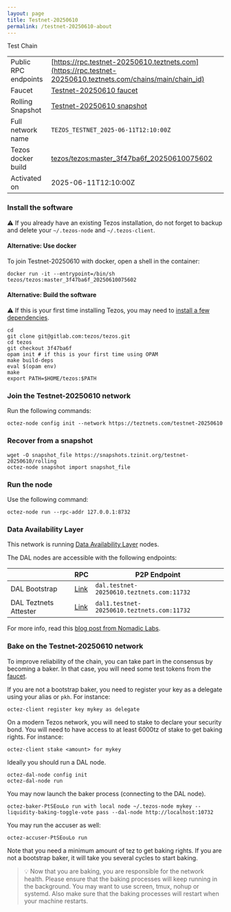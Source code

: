 ```yaml
---
layout: page
title: Testnet-20250610
permalink: /testnet-20250610-about
---
```


Test Chain

| | |
|-------|---------------------|
| Public RPC endpoints | [https://rpc.testnet-20250610.teztnets.com](https://rpc.testnet-20250610.teztnets.com/chains/main/chain_id)<br/> |
| Faucet | [Testnet-20250610 faucet](https://faucet.testnet-20250610.teztnets.com) |
| Rolling Snapshot | [Testnet-20250610 snapshot](https://snapshots.tzinit.org/testnet-20250610/rolling) |
| Full network name | `TEZOS_TESTNET_2025-06-11T12:10:00Z` |
| Tezos docker build | [tezos/tezos:master_3f47ba6f_20250610075602](https://hub.docker.com/r/tezos/tezos/tags?page=1&ordering=last_updated&name=master_3f47ba6f_20250610075602) |
| Activated on | 2025-06-11T12:10:00Z |





### Install the software

⚠️  If you already have an existing Tezos installation, do not forget to backup and delete your `~/.tezos-node` and `~/.tezos-client`.



#### Alternative: Use docker

To join Testnet-20250610 with docker, open a shell in the container:

```
docker run -it --entrypoint=/bin/sh tezos/tezos:master_3f47ba6f_20250610075602
```


#### Alternative: Build the software

⚠️  If this is your first time installing Tezos, you may need to [install a few dependencies](https://tezos.gitlab.io/introduction/howtoget.html#setting-up-the-development-environment-from-scratch).

```
cd
git clone git@gitlab.com:tezos/tezos.git
cd tezos
git checkout 3f47ba6f
opam init # if this is your first time using OPAM
make build-deps
eval $(opam env)
make
export PATH=$HOME/tezos:$PATH
```

### Join the Testnet-20250610 network

Run the following commands:

```
octez-node config init --network https://teztnets.com/testnet-20250610

```


### Recover from a snapshot

```
wget -O snapshot_file https://snapshots.tzinit.org/testnet-20250610/rolling
octez-node snapshot import snapshot_file
```


### Run the node

Use the following command:

```
octez-node run --rpc-addr 127.0.0.1:8732
```




### Data Availability Layer

This network is running [Data Availability Layer](https://tezos.gitlab.io/shell/dal.html) nodes.


The DAL nodes are accessible with the following endpoints:

| | RPC | P2P Endpoint |
|------------|---------|--------------|
| DAL Bootstrap | [Link](https://dal-bootstrap-rpc.testnet-20250610.teztnets.com/p2p/gossipsub/scores) | `dal.testnet-20250610.teztnets.com:11732` |
| DAL Teztnets Attester | [Link](https://dal-attester-rpc.testnet-20250610.teztnets.com/p2p/gossipsub/scores) | `dal1.testnet-20250610.teztnets.com:11732` |


For more info, read this [blog post from Nomadic Labs](https://research-development.nomadic-labs.com/data-availability-layer-tezos.html).



### Bake on the Testnet-20250610 network

To improve reliability of the chain, you can take part in the consensus by becoming a baker. In that case, you will need some test tokens from the [faucet](https://faucet.testnet-20250610.teztnets.com).

If you are not a bootstrap baker, you need to register your key as a delegate using your alias or `pkh`. For instance:
```bash=2
octez-client register key mykey as delegate
```

On a modern Tezos network, you will need to stake to declare your security bond.  You will need to have access to at least 6000tz of stake to get baking rights. For instance:
```
octez-client stake <amount> for mykey
```	

Ideally you should run a DAL node.
```
octez-dal-node config init
octez-dal-node run
```

You may now launch the baker process (connecting to the DAL node).
```bash=3
octez-baker-PtSEouLo run with local node ~/.tezos-node mykey --liquidity-baking-toggle-vote pass --dal-node http://localhost:10732
```

You may run the accuser as well:
```bash=3
octez-accuser-PtSEouLo run
```

Note that you need a minimum amount of tez to get baking rights. If you are not a bootstrap baker, it will take you several cycles to start baking.

> 💡 Now that you are baking, you are responsible for the network health. Please ensure that the baking processes will keep running in the background. You may want to use screen, tmux, nohup or systemd. Also make sure that the baking processes will restart when your machine restarts.


